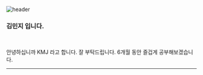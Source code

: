 ![header](https://capsule-render.vercel.app/api?type=wave&color=auto&height=300&section=header&text=K-%20MJ%20&fontSize=90)

### 김민지 입니다.
<br/>

<p>
  안녕하십니까 KMJ 라고 합니다. 
  잘 부탁드립니다. 6개월 동안 즐겁게 공부해보겠습니다.
</p>

<hr/>


